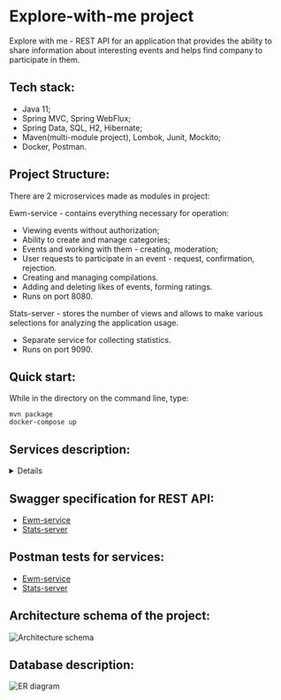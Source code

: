 # Explore-with-me project
Explore with me - REST API for an application that provides the ability to share information about interesting events and helps find company to participate in them.

## Tech stack:
- Java 11;
- Spring MVC, Spring WebFlux;
- Spring Data, SQL, H2, Hibernate;
- Maven(multi-module project), Lombok, Junit, Mockito;
- Docker, Postman.

## Project Structure:
There are 2 microservices made as modules in project:

Ewm-service - contains everything necessary for operation:
- Viewing events without authorization;
- Ability to create and manage categories;
- Events and working with them - creating, moderation;
- User requests to participate in an event - request, confirmation, rejection.
- Creating and managing compilations.
- Adding and deleting likes of events, forming ratings. 
- Runs on port 8080.

Stats-server - stores the number of views and allows to make various selections for analyzing the application usage.
- Separate service for collecting statistics.
- Runs on port 9090.

## Quick start:
While in the directory on the command line, type:

`mvn package`  
`docker-compose up`

## Services description:
<details>

__The ewm-service, assigned port: 8080__

>__Public (available to all users)__
>> - API for working with events
>> - API for working with categories
> 
>__Private (available only to registered users)__
>> - API for working with events
>> - API for working with requests of the current user to participate in events
>> - API for working with ratings
>
>__Administrative (available only to project administrator)__
>> - API for working with events
>> - API for working with categories
>> - API for working with users
>> - API for working with event compilations

__Statistics service, assigned port: 9090__

>__Administrative (available only to the project administrator)__
>> - API for working with visit statistics

__The _Ratings_ feature is included in the ewm-service__
>> - Sorting events by rating
>> - The ability to like/dislike an event
>> - Only Published events can be rated
>> - Only users with confirmed participation can change the rating
>> - When the rating of an event is changed, the rating of the event creator is also changed
>> - When viewing events publicly, the data of the event creator is hidden.
>> - Event creators cannot rate their own events
</details>

## Swagger specification for REST API:
- [Ewm-service](ewm-main-service-spec.json)
- [Stats-server](ewm-stats-service-spec.json)

## Postman tests for services:
- [Ewm-service](postman/ewm-main-service.json)
- [Stats-server](postman/ewm-stat-service.json)

## Architecture schema of the project:
![Architecture schema](https://github)

## Database description:
![ER diagram](https://github.com/RomanBatrakov/java-filmorat)
